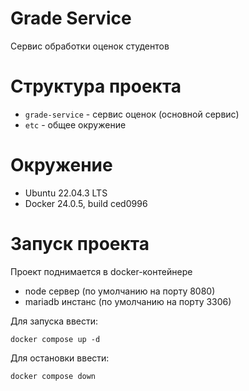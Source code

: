 # Grade Service
Сервис обработки оценок студентов

# Структура проекта
- `grade-service` - сервис оценок (основной сервис)
- `etc` - общее окружение

# Окружение
- Ubuntu 22.04.3 LTS
- Docker 24.0.5, build ced0996

# Запуск проекта
Проект поднимается в docker-контейнере  
- node сервер (по умолчанию на порту 8080)
- mariadb инстанс (по умолчанию на порту 3306)

Для запуска ввести:
```
docker compose up -d
```

Для остановки ввести:
```
docker compose down
```
